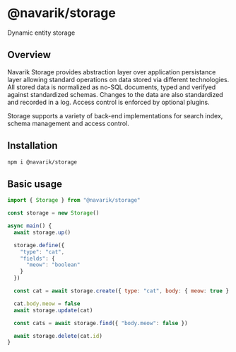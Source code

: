 # @navarik/storage
Dynamic entity storage

## Overview
Navarik Storage provides abstraction layer over application persistance layer allowing standard operations on data stored via different technologies. All stored data is normalized as no-SQL documents, typed and verifyed against standardized schemas. Changes to the data are also standardized and recorded in a log. Access control is enforced by optional plugins.

Storage supports a variety of back-end implementations for search index, schema management and access control.

## Installation
```sh
npm i @navarik/storage
```

## Basic usage
```javascript
import { Storage } from "@navarik/storage"

const storage = new Storage()

async main() {
  await storage.up()

  storage.define({
    "type": "cat",
    "fields": {
      "meow": "boolean"
    }
  })

  const cat = await storage.create({ type: "cat", body: { meow: true } })

  cat.body.meow = false
  await storage.update(cat)

  const cats = await storage.find({ "body.meow": false })

  await storage.delete(cat.id)
}
```